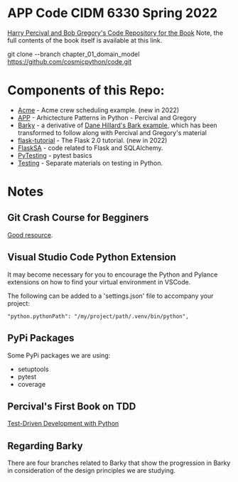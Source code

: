 
# APP Code CIDM 6330 Spring 2022

[Harry Percival and Bob Gregory's Code Repository for the Book](https://github.com/cosmicpython/code.git)
Note, the full contents of the book itself is available at this link.

git clone --branch chapter_01_domain_model https://github.com/cosmicpython/code.git

# Components of this Repo:

* [Acme](acme/README.MD) - Acme crew scheduling example. (new in 2022)
* [APP](APP/README.MD) - Arhictecture Patterns in Python - Percival and Gregory
* [Barky](Barky/README.MD) - a derivative of [Dane Hillard's Bark example](https://github.com/daneah/practices-of-the-python-pro), which has been transformed to follow along with Percival and Gregory's material
* [flask-tutorial](flask-tutorial/myproject/README.MD) - The Flask 2.0 tutorial. (new in 2022)
* [FlaskSA](FlaskSA/README.MD) - code related to Flask and SQLAlchemy.
* [PyTesting](PyTesting/README.MD) - pytest basics
* [Testing](Testing/README.MD) - Separate materials on testing in Python.


# Notes

## Git Crash Course for Begginers

[Good resource](https://gist.github.com/brandon1024/14b5f9fcfd982658d01811ee3045ff1e).

## Visual Studio Code Python Extension

It may become necessary for you to encourage the Python and Pylance extensions on how to find your virtual environment in VSCode.

The following can be added to a 'settings.json' file to accompany your project:

`"python.pythonPath": "/my/project/path/.venv/bin/python",`

## PyPi Packages

Some PyPi packages we are using:
* setuptools
* pytest
* coverage

## Percival's First Book on TDD

[Test-Driven Development with Python](https://www.obeythetestinggoat.com/)

## Regarding Barky

There are four branches related to Barky that show the progression in Barky in consideration of the design principles we are studying.
